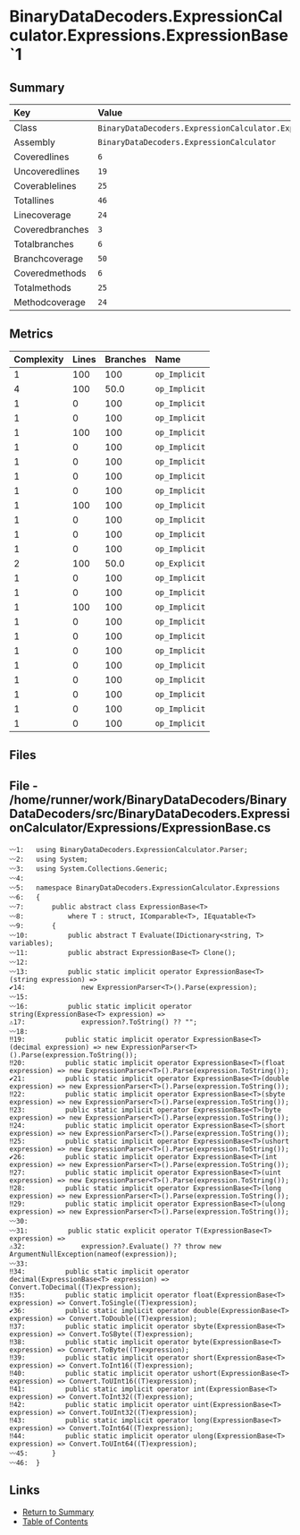 ﻿# BinaryDataDecoders.ExpressionCalculator.Expressions.ExpressionBase`1

## Summary

| Key             | Value                                                                  |
| :-------------- | :--------------------------------------------------------------------- |
| Class           | `BinaryDataDecoders.ExpressionCalculator.Expressions.ExpressionBase`1` |
| Assembly        | `BinaryDataDecoders.ExpressionCalculator`                              |
| Coveredlines    | `6`                                                                    |
| Uncoveredlines  | `19`                                                                   |
| Coverablelines  | `25`                                                                   |
| Totallines      | `46`                                                                   |
| Linecoverage    | `24`                                                                   |
| Coveredbranches | `3`                                                                    |
| Totalbranches   | `6`                                                                    |
| Branchcoverage  | `50`                                                                   |
| Coveredmethods  | `6`                                                                    |
| Totalmethods    | `25`                                                                   |
| Methodcoverage  | `24`                                                                   |

## Metrics

| Complexity | Lines | Branches | Name          |
| :--------- | :---- | :------- | :------------ |
| 1          | 100   | 100      | `op_Implicit` |
| 4          | 100   | 50.0     | `op_Implicit` |
| 1          | 0     | 100      | `op_Implicit` |
| 1          | 0     | 100      | `op_Implicit` |
| 1          | 100   | 100      | `op_Implicit` |
| 1          | 0     | 100      | `op_Implicit` |
| 1          | 0     | 100      | `op_Implicit` |
| 1          | 0     | 100      | `op_Implicit` |
| 1          | 0     | 100      | `op_Implicit` |
| 1          | 100   | 100      | `op_Implicit` |
| 1          | 0     | 100      | `op_Implicit` |
| 1          | 0     | 100      | `op_Implicit` |
| 1          | 0     | 100      | `op_Implicit` |
| 2          | 100   | 50.0     | `op_Explicit` |
| 1          | 0     | 100      | `op_Implicit` |
| 1          | 0     | 100      | `op_Implicit` |
| 1          | 100   | 100      | `op_Implicit` |
| 1          | 0     | 100      | `op_Implicit` |
| 1          | 0     | 100      | `op_Implicit` |
| 1          | 0     | 100      | `op_Implicit` |
| 1          | 0     | 100      | `op_Implicit` |
| 1          | 0     | 100      | `op_Implicit` |
| 1          | 0     | 100      | `op_Implicit` |
| 1          | 0     | 100      | `op_Implicit` |
| 1          | 0     | 100      | `op_Implicit` |

## Files

## File - /home/runner/work/BinaryDataDecoders/BinaryDataDecoders/src/BinaryDataDecoders.ExpressionCalculator/Expressions/ExpressionBase.cs

```CSharp
〰1:   using BinaryDataDecoders.ExpressionCalculator.Parser;
〰2:   using System;
〰3:   using System.Collections.Generic;
〰4:   
〰5:   namespace BinaryDataDecoders.ExpressionCalculator.Expressions
〰6:   {
〰7:       public abstract class ExpressionBase<T>
〰8:           where T : struct, IComparable<T>, IEquatable<T>
〰9:       {
〰10:          public abstract T Evaluate(IDictionary<string, T> variables);
〰11:          public abstract ExpressionBase<T> Clone();
〰12:  
〰13:          public static implicit operator ExpressionBase<T>(string expression) =>
✔14:              new ExpressionParser<T>().Parse(expression);
〰15:  
〰16:          public static implicit operator string(ExpressionBase<T> expression) =>
⚠17:              expression?.ToString() ?? "";
〰18:  
‼19:          public static implicit operator ExpressionBase<T>(decimal expression) => new ExpressionParser<T>().Parse(expression.ToString());
‼20:          public static implicit operator ExpressionBase<T>(float expression) => new ExpressionParser<T>().Parse(expression.ToString());
✔21:          public static implicit operator ExpressionBase<T>(double expression) => new ExpressionParser<T>().Parse(expression.ToString());
‼22:          public static implicit operator ExpressionBase<T>(sbyte expression) => new ExpressionParser<T>().Parse(expression.ToString());
‼23:          public static implicit operator ExpressionBase<T>(byte expression) => new ExpressionParser<T>().Parse(expression.ToString());
‼24:          public static implicit operator ExpressionBase<T>(short expression) => new ExpressionParser<T>().Parse(expression.ToString());
‼25:          public static implicit operator ExpressionBase<T>(ushort expression) => new ExpressionParser<T>().Parse(expression.ToString());
✔26:          public static implicit operator ExpressionBase<T>(int expression) => new ExpressionParser<T>().Parse(expression.ToString());
‼27:          public static implicit operator ExpressionBase<T>(uint expression) => new ExpressionParser<T>().Parse(expression.ToString());
‼28:          public static implicit operator ExpressionBase<T>(long expression) => new ExpressionParser<T>().Parse(expression.ToString());
‼29:          public static implicit operator ExpressionBase<T>(ulong expression) => new ExpressionParser<T>().Parse(expression.ToString());
〰30:  
〰31:          public static explicit operator T(ExpressionBase<T> expression) =>
⚠32:              expression?.Evaluate() ?? throw new ArgumentNullException(nameof(expression));
〰33:  
‼34:          public static implicit operator decimal(ExpressionBase<T> expression) => Convert.ToDecimal((T)expression);
‼35:          public static implicit operator float(ExpressionBase<T> expression) => Convert.ToSingle((T)expression);
✔36:          public static implicit operator double(ExpressionBase<T> expression) => Convert.ToDouble((T)expression);
‼37:          public static implicit operator sbyte(ExpressionBase<T> expression) => Convert.ToSByte((T)expression);
‼38:          public static implicit operator byte(ExpressionBase<T> expression) => Convert.ToByte((T)expression);
‼39:          public static implicit operator short(ExpressionBase<T> expression) => Convert.ToInt16((T)expression);
‼40:          public static implicit operator ushort(ExpressionBase<T> expression) => Convert.ToUInt16((T)expression);
‼41:          public static implicit operator int(ExpressionBase<T> expression) => Convert.ToInt32((T)expression);
‼42:          public static implicit operator uint(ExpressionBase<T> expression) => Convert.ToUInt32((T)expression);
‼43:          public static implicit operator long(ExpressionBase<T> expression) => Convert.ToInt64((T)expression);
‼44:          public static implicit operator ulong(ExpressionBase<T> expression) => Convert.ToUInt64((T)expression);
〰45:      }
〰46:  }
```

## Links

* [Return to Summary](Summary.md)
* [Table of Contents](../TOC.md)

